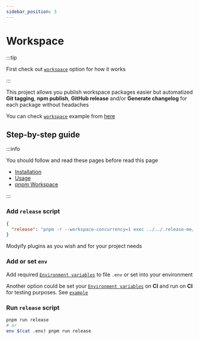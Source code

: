 ```yaml
---
sidebar_position: 3
---
```


# Workspace

:::tip

First check out [`workspace`](../USAGE.md#workspace) option for how it works

:::

This project allows you publish workspace packages easier but automatized **Git tagging**, **npm publish**, **GitHub release** and/or **Generate changelog** for each package without headaches

You can check [`workspace`](../USAGE.md#workspace) example from [here](https://github.com/dalisoft/airlight/releases)

## Step-by-step guide

:::info

You should follow and read these pages before read this page

- [Installation](../INSTALLATION.md)
- [Usage](../USAGE.md)
- [pnpm Workspace](https://pnpm.io/pnpm-workspace_yaml)

:::

### Add `release` script

```json title="package.json"
{
  "release": "pnpm -r --workspace-concurrency=1 exec ../../.release-me/release.sh -w --use-version --plugins=npm,npm-post,git,github-release --preset=workspace"
}
```

Modyify plugins as you wish and for your project needs

### Add or set `env`

Add required [`Environment variables`](../CONFIGURATION.md#environment-variables) to file `.env` or set into your environment

Another option could be set your [`Environment variables`](../CONFIGURATION.md#environment-variables) on **CI** and run on **CI** for testing purposes. See [`example`](../CONFIGURATION.md#gh-actions-configurations)

### Run `release` script

```bash title="Bash (Terminal)"
pnpm run release
# or
env $(cat .env) pnpm run release
```
